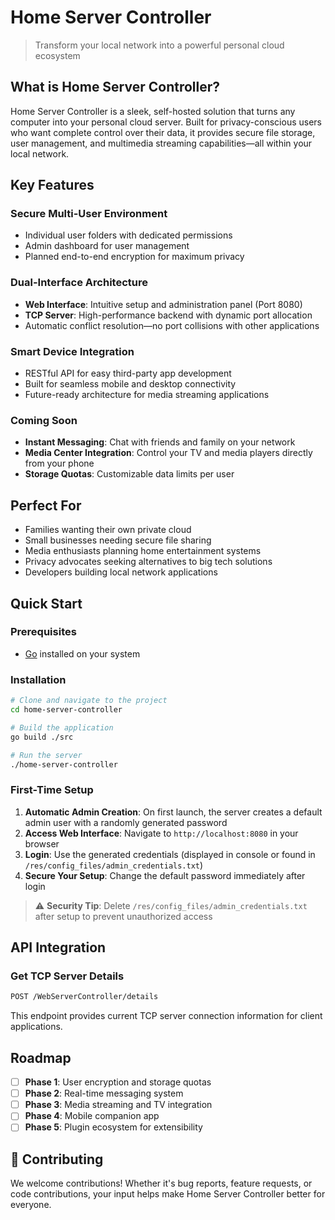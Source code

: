 # Home Server Controller

> Transform your local network into a powerful personal cloud ecosystem

## What is Home Server Controller?

Home Server Controller is a sleek, self-hosted solution that turns any computer into your personal cloud server. Built for privacy-conscious users who want complete control over their data, it provides secure file storage, user management, and multimedia streaming capabilities—all within your local network.

## Key Features

### **Secure Multi-User Environment**
- Individual user folders with dedicated permissions
- Admin dashboard for user management
- Planned end-to-end encryption for maximum privacy

### **Dual-Interface Architecture**
- **Web Interface**: Intuitive setup and administration panel (Port 8080)
- **TCP Server**: High-performance backend with dynamic port allocation
- Automatic conflict resolution—no port collisions with other applications

### **Smart Device Integration**
- RESTful API for easy third-party app development
- Built for seamless mobile and desktop connectivity
- Future-ready architecture for media streaming applications

### **Coming Soon**
- **Instant Messaging**: Chat with friends and family on your network
- **Media Center Integration**: Control your TV and media players directly from your phone
- **Storage Quotas**: Customizable data limits per user

## Perfect For

- Families wanting their own private cloud
- Small businesses needing secure file sharing
- Media enthusiasts planning home entertainment systems
- Privacy advocates seeking alternatives to big tech solutions
- Developers building local network applications

## Quick Start

### Prerequisites
- [Go](https://golang.org/dl/) installed on your system

### Installation
```bash
# Clone and navigate to the project
cd home-server-controller

# Build the application
go build ./src

# Run the server
./home-server-controller
```

### First-Time Setup
1. **Automatic Admin Creation**: On first launch, the server creates a default admin user with a randomly generated password
2. **Access Web Interface**: Navigate to `http://localhost:8080` in your browser
3. **Login**: Use the generated credentials (displayed in console or found in `/res/config_files/admin_credentials.txt`)
4. **Secure Your Setup**: Change the default password immediately after login

> ⚠️ **Security Tip**: Delete `/res/config_files/admin_credentials.txt` after setup to prevent unauthorized access

## API Integration

### Get TCP Server Details
```bash
POST /WebServerController/details
```
This endpoint provides current TCP server connection information for client applications.

## Roadmap

- [ ] **Phase 1**: User encryption and storage quotas
- [ ] **Phase 2**: Real-time messaging system  
- [ ] **Phase 3**: Media streaming and TV integration
- [ ] **Phase 4**: Mobile companion app
- [ ] **Phase 5**: Plugin ecosystem for extensibility

## 🤝 Contributing

We welcome contributions! Whether it's bug reports, feature requests, or code contributions, your input helps make Home Server Controller better for everyone.
